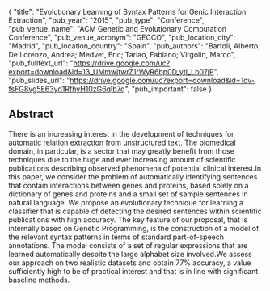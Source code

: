 {
  "title": "Evolutionary Learning of Syntax Patterns for Genic Interaction Extraction",
  "pub_year": "2015",
  "pub_type": "Conference",
  "pub_venue_name": "ACM Genetic and Evolutionary Computation Conference",
  "pub_venue_acronym": "GECCO",
  "pub_location_city": "Madrid",
  "pub_location_country": "Spain",
  "pub_authors": "Bartoli, Alberto; De Lorenzo, Andrea; Medvet, Eric; Tarlao, Fabiano; Virgolin, Marco",
  "pub_fulltext_url": "https://drive.google.com/uc?export=download&id=13_UMmwjtwrZ1rWyR6bp0D_ytl_Lb07jP",
  "pub_slides_url": "https://drive.google.com/uc?export=download&id=1ov-fsFG8vg5E63yd1RfhyH10zG6qIb7q",
  "pub_important": false
}

## Abstract
There is an increasing interest in the development of techniques for automatic relation extraction from unstructured text. The biomedical domain, in particular, is a sector that may greatly benefit from those techniques due to the huge and ever increasing amount of scientific publications describing observed phenomena of potential clinical interest.In this paper, we consider the problem of automatically identifying sentences that contain interactions between genes and proteins, based solely on a dictionary of genes and proteins and a small set of sample sentences in natural language. We propose an evolutionary technique for learning a classifier that is capable of detecting the desired sentences within scientific publications with high accuracy. The key feature of our proposal, that is internally based on Genetic Programming, is the construction of a model of the relevant syntax patterns in terms of standard part-of-speech annotations. The model consists of a set of regular expressions that are learned automatically despite the large alphabet size involved.We assess our approach on two realistic datasets and obtain 77% accuracy, a value sufficiently high to be of practical interest and that is in line with significant baseline methods.
